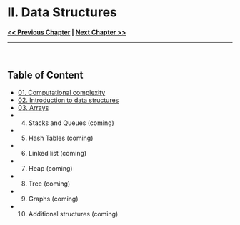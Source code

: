 # II. Data Structures

**[<< Previous Chapter](./01_Introduction-to-Python)   |   [Next Chapter >>](../03_Algorithms)**

<hr>
&nbsp;

## Table of Content

- [01. Computational complexity](./01_Computational-complexity.ipynb)  
- [02. Introduction to data structures](./02_Introduction-to-data-structures.ipynb)  
- [03. Arrays](./03_Arrays.ipynb)  
- 04. Stacks and Queues (coming)  
- 05. Hash Tables (coming)  
- 06. Linked list (coming)  
- 07. Heap (coming)  
- 08. Tree (coming)  
- 09. Graphs (coming)  
- 10. Additional structures (coming)
